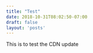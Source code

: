 ```yaml
---
title: "Test"
date: 2018-10-31T08:02:50-07:00
draft: false
layout: 'posts'
---
```

This is to test the CDN update